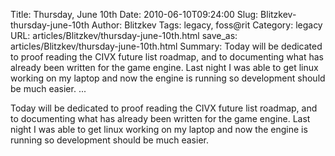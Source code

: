 Title: Thursday, June 10th
Date: 2010-06-10T09:24:00
Slug: Blitzkev-thursday-june-10th
Author: Blitzkev
Tags: legacy, foss@rit
Category: legacy
URL: articles/Blitzkev/thursday-june-10th.html
save_as: articles/Blitzkev/thursday-june-10th.html
Summary: Today will be dedicated to proof reading the CIVX future list roadmap, and to documenting what has already been written for the game engine. Last night I was able to get linux working on my laptop and now the engine is running so development should be much easier.   ... 

Today will be dedicated to proof reading the CIVX future list roadmap, and to
documenting what has already been written for the game engine. Last night I
was able to get linux working on my laptop and now the engine is running so
development should be much easier.

